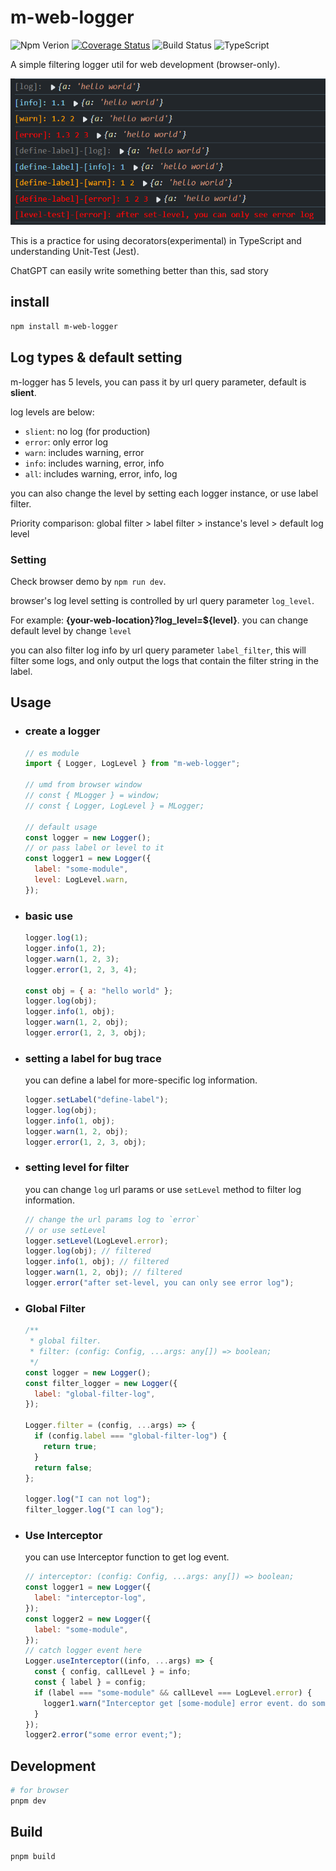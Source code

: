 # m-web-logger

![Npm Verion](https://badgen.net/npm/v/m-web-logger)
[![Coverage Status](https://coveralls.io/repos/github/hanyaonian/m-logger/badge.svg?branch=main)](https://coveralls.io/github/hanyaonian/m-logger?branch=main)
![Build Status](https://badgen.net/github/checks/hanyaonian/m-logger/main?label=ci)
![TypeScript](https://badgen.net/badge/icon/typescript?icon=typescript&label)

A simple filtering logger util for web development (browser-only).

![screenshot](/assets/screenshot.png)

This is a practice for using decorators(experimental) in TypeScript and understanding Unit-Test (Jest).

ChatGPT can easily write something better than this, sad story

## install

```sh
npm install m-web-logger
```

## Log types & default setting

m-logger has 5 levels, you can pass it by url query parameter, default is **slient**.

log levels are below:

- `slient`: no log (for production)
- `error`: only error log
- `warn`: includes warning, error
- `info`: includes warning, error, info
- `all`: includes warning, error, info, log

you can also change the level by setting each logger instance, or use label filter.

Priority comparison: global filter > label filter > instance's level > default log level

### Setting

Check browser demo by `npm run dev`.

browser's log level setting is controlled by url query parameter `log_level`.

For example: **{your-web-location}?log_level=${level}**. you can change default level by change `level`

you can also filter log info by url query parameter `label_filter`, this will filter some logs, and only output the logs that contain the filter string in the label.

## Usage

- ### create a logger

  ```js
  // es module
  import { Logger, LogLevel } from "m-web-logger";

  // umd from browser window
  // const { MLogger } = window;
  // const { Logger, LogLevel } = MLogger;

  // default usage
  const logger = new Logger();
  // or pass label or level to it
  const logger1 = new Logger({
    label: "some-module",
    level: LogLevel.warn,
  });
  ```

- ### basic use

  ```js
  logger.log(1);
  logger.info(1, 2);
  logger.warn(1, 2, 3);
  logger.error(1, 2, 3, 4);

  const obj = { a: "hello world" };
  logger.log(obj);
  logger.info(1, obj);
  logger.warn(1, 2, obj);
  logger.error(1, 2, 3, obj);
  ```

- ### setting a label for bug trace

  you can define a label for more-specific log information.

  ```js
  logger.setLabel("define-label");
  logger.log(obj);
  logger.info(1, obj);
  logger.warn(1, 2, obj);
  logger.error(1, 2, 3, obj);
  ```

- ### setting level for filter

  you can change `log` url params or use `setLevel` method to filter log information.

  ```js
  // change the url params log to `error`
  // or use setLevel
  logger.setLevel(LogLevel.error);
  logger.log(obj); // filtered
  logger.info(1, obj); // filtered
  logger.warn(1, 2, obj); // filtered
  logger.error("after set-level, you can only see error log");
  ```

- ### Global Filter

  ```js
  /**
   * global filter.
   * filter: (config: Config, ...args: any[]) => boolean;
   */
  const logger = new Logger();
  const filter_logger = new Logger({
    label: "global-filter-log",
  });

  Logger.filter = (config, ...args) => {
    if (config.label === "global-filter-log") {
      return true;
    }
    return false;
  };

  logger.log("I can not log");
  filter_logger.log("I can log");
  ```

- ### Use Interceptor

  you can use Interceptor function to get log event.

  ```js
  // interceptor: (config: Config, ...args: any[]) => boolean;
  const logger1 = new Logger({
    label: "interceptor-log",
  });
  const logger2 = new Logger({
    label: "some-module",
  });
  // catch logger event here
  Logger.useInterceptor((info, ...args) => {
    const { config, callLevel } = info;
    const { label } = config;
    if (label === "some-module" && callLevel === LogLevel.error) {
      logger1.warn("Interceptor get [some-module] error event. do something. args:", args);
    }
  });
  logger2.error("some error event;");
  ```

## Development

```sh
# for browser
pnpm dev
```

## Build

```sh
pnpm build
```
